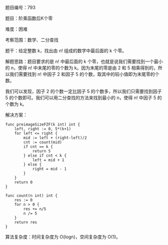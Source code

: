 题目编号：793

题目：阶乘函数后K个零

难度：困难

考察范围：数学、二分查找

题干：给定整数 k，找出由 n! 组成的数字中最后面的 k 个零。

解题思路：题目要求的是 n! 中最后面的 k 个零，也就是说我们需要找到一个最小的 n，使得 n! 中末尾的零的个数为 k。因为末尾的零是由 2 和 5 相乘得到的，所以我们需要找到 n! 中因子 2 和因子 5 的个数，取其中的较小值即为末尾零的个数。

我们可以发现，因子 2 的个数一定比因子 5 的个数多，所以我们只需要找到因子 5 的个数即可。我们可以用二分查找的方法来找到最小的 n，使得 n! 中因子 5 的个数为 k。

解决方案：

```
func preimageSizeFZF(k int) int {
    left, right := 0, 5*(k+1)
    for left <= right {
        mid := left + (right-left)/2
        cnt := count(mid)
        if cnt == k {
            return 5
        } else if cnt < k {
            left = mid + 1
        } else {
            right = mid - 1
        }
    }
    return 0
}

func count(n int) int {
    res := 0
    for n > 0 {
        res += n/5
        n /= 5
    }
    return res
}
```

算法复杂度：时间复杂度为 O(logn)，空间复杂度为 O(1)。